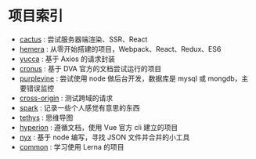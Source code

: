 # 项目索引
- [cactus][url-github-cactus] : 尝试服务器端渲染、SSR、React
- [hemera][url-github-hemera] : 从零开始搭建的项目，Webpack、React、Redux、ES6
- [yucca][url-github-yucca] : 基于 Axios 的请求封装
- [cronus][url-github-cronus] : 基于 DVA 官方的文档尝试运行的项目
- [purplevine][url-github-purplevine] : 尝试使用 node 做后台开发，数据库是 mysql 或 mongdb，主要错误监控
- [cross-origin][url-github-cross-origin] : 测试跨域的请求
- [spark][url-github-spark] : 记录一些个人感觉有意思的东西
- [tethys][url-github-tethys] : 思维导图
- [hyperion][url-github-hyperion] : 遵循文档，使用 Vue 官方 cli 建立的项目
- [nyx][url-github-nyx] : 基于 node 编写，寻找 JSON 文件并合并的小工具
- [common][url-github-common] : 学习使用 Lerna 的项目


[url-github-cactus]:https://github.com/XXHolic/cactus
[url-github-hemera]:https://github.com/XXHolic/hemera
[url-github-yucca]:https://github.com/XXHolic/yucca
[url-github-cronus]:https://github.com/XXHolic/cronus
[url-github-purplevine]:https://github.com/XXHolic/purplevine
[url-github-cross-origin]:https://github.com/XXHolic/cross-origin
[url-github-spark]:https://github.com/XXHolic/spark
[url-github-tethys]:https://github.com/XXHolic/tethys
[url-github-hyperion]:https://github.com/XXHolic/hyperion
[url-github-nyx]:https://github.com/XXHolic/nyx
[url-github-common]:https://github.com/XXHolic/common
